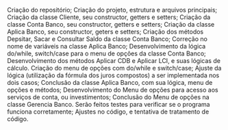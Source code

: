 Criação do repositório;
Criação do projeto, estrutura e arquivos principais;
Criação da classe Cliente, seu constructor, getters e setters;
Criação da classe Conta Banco, seu constructor, getters e setters;
Criação da classe Aplica Banco, seu constructor, geters e setters;
Criação dos métodos Depsitar, Sacar e Consultar Saldo da classe Conta Banco;
Correção no nome de variáveis na classe Aplica Banco;
Desenvolvimento da lógica do/while, switch/case para o menu de opçôes da classe Conta Banco;
Desenvolvimento dos métodos Aplicar CDB e Aplicar LCI, e suas lógicas de cálculo. Criação do menu de opções com do/while e switch/case;
Ajuste da lógica (utilização da fórmula dos juros compostos) a ser implementada nos dois casos;
Conclusão da classe Aplica Banco, com sua lógica, menu de opções e métodos;
Desenvolvimento do Menu de opções para acesso aos serviços de conta, ou investimentos;
Conclusão do Menu de opções na classe Gerencia Banco. Serão feitos testes para verificar se o programa funciona corretamente;
Ajustes no código, e tentativa de tratamento de código.